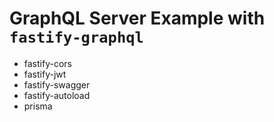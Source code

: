 # GraphQL Server Example with `fastify-graphql`

- fastify-cors
- fastify-jwt
- fastify-swagger
- fastify-autoload
- prisma

